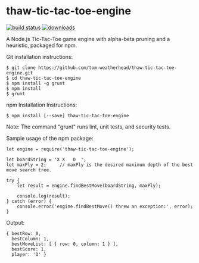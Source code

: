 # thaw-tic-tac-toe-engine

[![build status](https://secure.travis-ci.org/tom-weatherhead/thaw-tic-tac-toe-engine.svg)](http://travis-ci.org/tom-weatherhead/thaw-tic-tac-toe-engine)  [![downloads](https://img.shields.io/npm/dt/thaw-tic-tac-toe-engine.svg)](https://www.npmjs.com/package/thaw-tic-tac-toe-engine)

A Node.js Tic-Tac-Toe game engine with alpha-beta pruning and a heuristic, packaged for npm.

Git installation instructions:

	$ git clone https://github.com/tom-weatherhead/thaw-tic-tac-toe-engine.git
	$ cd thaw-tic-tac-toe-engine
	$ npm install -g grunt
	$ npm install
	$ grunt

npm Installation Instructions:

	$ npm install [--save] thaw-tic-tac-toe-engine

Note: The command "grunt" runs lint, unit tests, and security tests.

Sample usage of the npm package:

	let engine = require('thaw-tic-tac-toe-engine');

	let boardString = 'X X   O  ';
	let maxPly = 2;		// maxPly is the desired maximum depth of the best move search tree.

	try {
		let result = engine.findBestMove(boardString, maxPly);

		console.log(result);
	} catch (error) {
		console.error('engine.findBestMove() threw an exception:', error);
	}

Output:

	{ bestRow: 0,
	  bestColumn: 1,
	  bestMoveList: [ { row: 0, column: 1 } ],
	  bestScore: 1,
	  player: 'O' }
